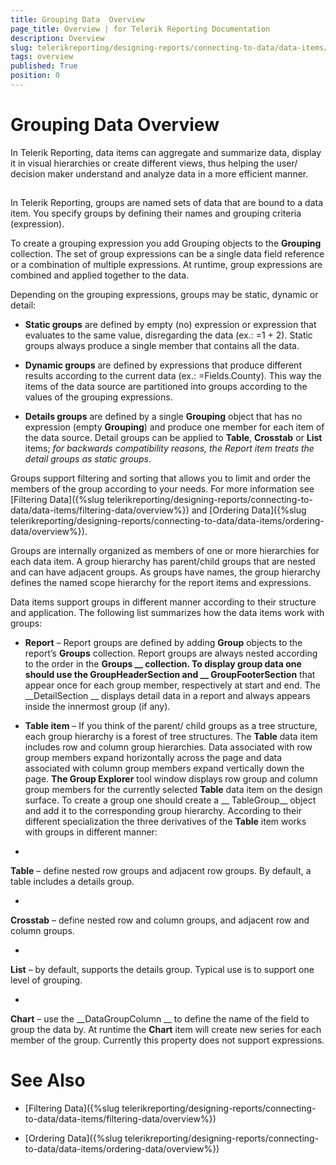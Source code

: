 ```yaml
---
title: Grouping Data  Overview
page_title: Overview | for Telerik Reporting Documentation
description: Overview
slug: telerikreporting/designing-reports/connecting-to-data/data-items/grouping-data-/overview
tags: overview
published: True
position: 0
---
```


# Grouping Data  Overview



In Telerik Reporting, data items can aggregate and summarize data, display
        it in visual hierarchies or create different views, thus helping the user/
        decision maker understand and analyze data in a more efficient manner.
      

## 

In Telerik Reporting, groups are named sets of data that are bound to
          a data item. You specify groups by defining their names and grouping
          criteria (expression).
        

To create a grouping expression you add Grouping objects to the
          __Grouping__ collection. The set of group
          expressions can be a single data field reference or a combination of
          multiple expressions. At runtime, group expressions are combined and
          applied together to the data.
        

Depending on the grouping expressions, groups may be static,
          dynamic or detail:
        

* __Static groups__ are defined by empty (no)
              expression or expression that evaluates to the same value,
              disregarding the data (ex.: =1 + 2). Static groups always produce
              a single member that contains all the data.
            

* __Dynamic groups__ are defined by expressions
              that produce different results according to the current data
              (ex.: =Fields.County). This way the items of the data source are
              partitioned into groups according to the values of the grouping
              expressions.
            

* __Details groups__ are defined by a single
              __Grouping__ object that has no expression
              (empty __Grouping__) and produce one member
              for each item of the data source. Detail groups can be applied to
              __Table__, __Crosstab__
              or __List__ items; *for backwards
              compatibility reasons, the Report item treats the detail groups as
              static groups*.
            

Groups support filtering and sorting that allows you to limit and order
          the members of the group according to your needs. For more information see
          [Filtering Data]({%slug telerikreporting/designing-reports/connecting-to-data/data-items/filtering-data/overview%}) and
          [Ordering Data]({%slug telerikreporting/designing-reports/connecting-to-data/data-items/ordering-data/overview%}).
        

Groups are internally organized as members of one or more hierarchies
          for each data item. A group hierarchy has parent/child groups that are
          nested and can have adjacent groups. As groups have names, the group
          hierarchy defines the named scope hierarchy for the report items and
          expressions.
        

Data items support groups in different manner according to their
          structure and application. The following list summarizes how the data
          items work with groups:
        

* __Report__ – Report groups are defined by
              adding __Group__ objects to the report’s
              __Groups__ collection. Report groups are
              always nested according to the order in the __Groups
              __ collection. To display group data one should use the
              __GroupHeaderSection__ and __
              GroupFooterSection__ that appear once for each group
              member, respectively at start and end. The __DetailSection
              __ displays detail data in a report and always appears
              inside the innermost group (if any).
            

* __Table item__ – If you think of the parent/
              child groups as a tree structure, each group hierarchy is a forest
              of tree structures. The __Table__ data item
              includes row and column group hierarchies. Data associated with
              row group members expand horizontally across the page and data
              associated with column group members expand vertically down the
              page. __The Group Explorer__ tool window
              displays row group and column group members for the currently
              selected __Table__ data item on the design
              surface. To create a group one should create a __
              TableGroup__ object and add it to the corresponding
              group hierarchy. According to their different specialization the
              three derivatives of the __Table__ item works
              with groups in different manner:
              

* 

__Table__ – define nested row groups
                    and adjacent row groups. By default, a table includes a
                    details group.
                  

* 

__Crosstab__ – define nested row and
                    column groups, and adjacent row and column groups.
                  

* 

__List__ – by default, supports the
                    details group. Typical use is to support one level of grouping.
                  

* 

__Chart__ – use the __DataGroupColumn
              __ to define the name of the field to group the data by.
              At runtime the __Chart__ item will create new
              series for each member of the group. Currently this property does
              not support expressions.
            

# See Also

 * [Filtering Data]({%slug telerikreporting/designing-reports/connecting-to-data/data-items/filtering-data/overview%})

 * [Ordering Data]({%slug telerikreporting/designing-reports/connecting-to-data/data-items/ordering-data/overview%})
